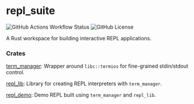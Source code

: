 # repl_suite
![GitHub Actions Workflow Status](https://img.shields.io/github/actions/workflow/status/sebastian-j-ibanez/repl_suite/cargo.yml)
![GitHub License](https://img.shields.io/github/license/sebastian-j-ibanez/repl_suite?color=orange)

A Rust workspace for building interactive REPL applications.

### Crates

[term_manager](https://github.com/sebastian-j-ibanez/repl_suite/tree/main/term_manager): Wrapper around `libc::termios` for fine-grained stdin/stdout control.

[repl_lib](https://github.com/sebastian-j-ibanez/repl_suite/tree/main/repl_lib): Library for creating REPL interpreters with `term_manager`.

[repl_demo](https://github.com/sebastian-j-ibanez/repl_suite/tree/main/repl_demo): Demo REPL built using `term_manager` and `repl_lib`.
